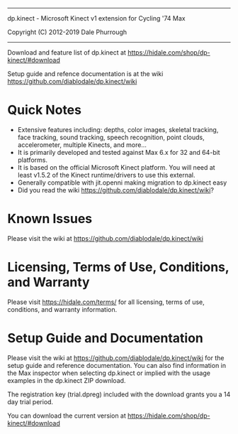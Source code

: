 ****************************************************************************
  dp.kinect - Microsoft Kinect v1 extension for Cycling '74 Max

  Copyright (C) 2012-2019 Dale Phurrough
****************************************************************************

Download and feature list of dp.kinect at https://hidale.com/shop/dp-kinect/#download

Setup guide and refence documentation is at the wiki https://github.com/diablodale/dp.kinect/wiki

Quick Notes
============

* Extensive features including: depths, color images, skeletal tracking, face tracking, sound tracking, speech recognition, point clouds, accelerometer, multiple Kinects, and more…
* It is primarily developed and tested against Max 6.x for 32 and 64-bit platforms.
* It is based on the official Microsoft Kinect platform. You will need at least v1.5.2 of the Kinect runtime/drivers to use this external.
* Generally compatible with jit.openni making migration to dp.kinect easy
* Did you read the wiki https://github.com/diablodale/dp.kinect/wiki?

Known Issues
============

Please visit the wiki at https://github.com/diablodale/dp.kinect/wiki

Licensing, Terms of Use, Conditions, and Warranty
==============================

Please visit https://hidale.com/terms/ for all licensing, terms of use, conditions, and warranty information.

Setup Guide and Documentation
==============================

Please visit the wiki at https://github.com/diablodale/dp.kinect/wiki for the setup guide and reference
documentation. You can also find information in the Max inspector when selecting dp.kinect or implied
with the usage examples in the dp.kinect ZIP download.

The registration key (trial.dpreg) included with the download grants you a 14 day trial period.

You can download the current version at https://hidale.com/shop/dp-kinect/#download

